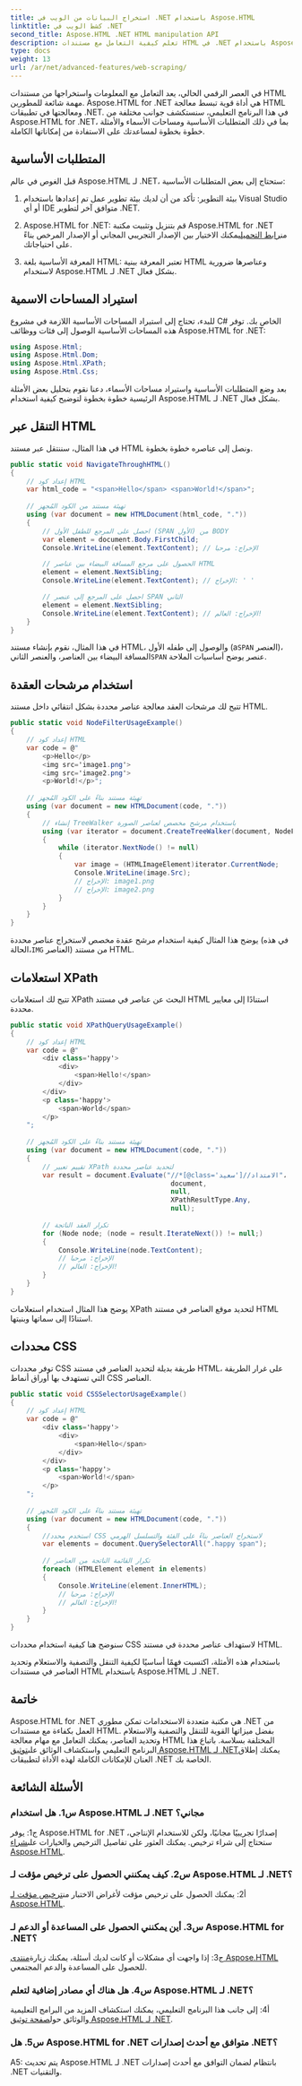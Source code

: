```yaml
---
title: استخراج البيانات من الويب في .NET باستخدام Aspose.HTML
linktitle: كشط الويب في .NET
second_title: Aspose.HTML .NET HTML manipulation API
description: تعلم كيفية التعامل مع مستندات HTML في .NET باستخدام Aspose.HTML. يمكنك التنقل بين العناصر وتصفيتها والاستعلام عنها وتحديدها بفعالية لتحسين تطوير الويب.
type: docs
weight: 13
url: /ar/net/advanced-features/web-scraping/
---
```


في العصر الرقمي الحالي، يعد التعامل مع المعلومات واستخراجها من مستندات HTML مهمة شائعة للمطورين. Aspose.HTML for .NET هي أداة قوية تبسط معالجة HTML ومعالجتها في تطبيقات .NET. في هذا البرنامج التعليمي، سنستكشف جوانب مختلفة من Aspose.HTML for .NET، بما في ذلك المتطلبات الأساسية ومساحات الأسماء والأمثلة خطوة بخطوة لمساعدتك على الاستفادة من إمكاناتها الكاملة.

## المتطلبات الأساسية

قبل الغوص في عالم Aspose.HTML لـ .NET، ستحتاج إلى بعض المتطلبات الأساسية:

1. بيئة التطوير: تأكد من أن لديك بيئة تطوير عمل تم إعدادها باستخدام Visual Studio أو أي IDE متوافق آخر لتطوير .NET.

2.  Aspose.HTML for .NET: قم بتنزيل وتثبيت مكتبة Aspose.HTML for .NET من[رابط التحميل](https://releases.aspose.com/html/net/)يمكنك الاختيار بين الإصدار التجريبي المجاني أو الإصدار المرخص بناءً على احتياجاتك.

3. المعرفة الأساسية بلغة HTML: تعتبر المعرفة ببنية HTML وعناصرها ضرورية لاستخدام Aspose.HTML لـ .NET بشكل فعال.

## استيراد المساحات الاسمية

للبدء، تحتاج إلى استيراد المساحات الأساسية اللازمة في مشروع C# الخاص بك. توفر هذه المساحات الأساسية الوصول إلى فئات ووظائف Aspose.HTML for .NET:

```csharp
using Aspose.Html;
using Aspose.Html.Dom;
using Aspose.Html.XPath;
using Aspose.Html.Css;
```

بعد وضع المتطلبات الأساسية واستيراد مساحات الأسماء، دعنا نقوم بتحليل بعض الأمثلة الرئيسية خطوة بخطوة لتوضيح كيفية استخدام Aspose.HTML لـ .NET بشكل فعال.

## التنقل عبر HTML

في هذا المثال، سننتقل عبر مستند HTML ونصل إلى عناصره خطوة بخطوة.

```csharp
public static void NavigateThroughHTML()
{
    // إعداد كود HTML
    var html_code = "<span>Hello</span> <span>World!</span>";
    
    // تهيئة مستند من الكود المُجهز
    using (var document = new HTMLDocument(html_code, "."))
    {
        // احصل على المرجع للطفل الأول (SPAN الأول) من BODY
        var element = document.Body.FirstChild;
        Console.WriteLine(element.TextContent); // الإخراج: مرحبا

        // الحصول على مرجع المسافة البيضاء بين عناصر HTML
        element = element.NextSibling;
        Console.WriteLine(element.TextContent); // الإخراج: ' '

        // احصل على المرجع إلى عنصر SPAN الثاني
        element = element.NextSibling;
        Console.WriteLine(element.TextContent); // الإخراج: العالم!
    }
}
```

 في هذا المثال، نقوم بإنشاء مستند HTML، والوصول إلى طفله الأول (a`SPAN` العنصر)، المسافة البيضاء بين العناصر، والعنصر الثاني`SPAN` عنصر يوضح أساسيات الملاحة.

## استخدام مرشحات العقدة

تتيح لك مرشحات العقد معالجة عناصر محددة بشكل انتقائي داخل مستند HTML.

```csharp
public static void NodeFilterUsageExample()
{
    // إعداد كود HTML
    var code = @"
        <p>Hello</p>
        <img src='image1.png'>
        <img src='image2.png'>
        <p>World!</p>";
    
    // تهيئة مستند بناءً على الكود المُجهز
    using (var document = new HTMLDocument(code, "."))
    {
        // إنشاء TreeWalker باستخدام مرشح مخصص لعناصر الصورة
        using (var iterator = document.CreateTreeWalker(document, NodeFilter.SHOW_ALL, new OnlyImageFilter()))
        {
            while (iterator.NextNode() != null)
            {
                var image = (HTMLImageElement)iterator.CurrentNode;
                Console.WriteLine(image.Src);
                // الإخراج: image1.png
                // الإخراج: image2.png
            }
        }
    }
}
```

 يوضح هذا المثال كيفية استخدام مرشح عقدة مخصص لاستخراج عناصر محددة (في هذه الحالة،`IMG` العناصر) من مستند HTML.

## استعلامات XPath

تتيح لك استعلامات XPath البحث عن عناصر في مستند HTML استنادًا إلى معايير محددة.

```csharp
public static void XPathQueryUsageExample()
{
    // إعداد كود HTML
    var code = @"
        <div class='happy'>
            <div>
                <span>Hello!</span>
            </div>
        </div>
        <p class='happy'>
            <span>World</span>
        </p>
    ";
    
    // تهيئة مستند بناءً على الكود المُجهز
    using (var document = new HTMLDocument(code, "."))
    {
        // تقييم تعبير XPath لتحديد عناصر محددة
        var result = document.Evaluate("//*[@class='سعيد']//الامتداد"،
                                        document,
                                        null,
                                        XPathResultType.Any,
                                        null);
        
        // تكرار العقد الناتجة
        for (Node node; (node = result.IterateNext()) != null;)
        {
            Console.WriteLine(node.TextContent);
            // الإخراج: مرحبا
            // الإخراج: العالم!
        }
    }
}
```

يوضح هذا المثال استخدام استعلامات XPath لتحديد موقع العناصر في مستند HTML استنادًا إلى سماتها وبنيتها.

## محددات CSS

توفر محددات CSS طريقة بديلة لتحديد العناصر في مستند HTML، على غرار الطريقة التي تستهدف بها أوراق أنماط CSS العناصر.

```csharp
public static void CSSSelectorUsageExample()
{
    // إعداد كود HTML
    var code = @"
        <div class='happy'>
            <div>
                <span>Hello</span>
            </div>
        </div>
        <p class='happy'>
            <span>World!</span>
        </p>
    ";
    
    // تهيئة مستند بناءً على الكود المُجهز
    using (var document = new HTMLDocument(code, "."))
    {
        //استخدم محدد CSS لاستخراج العناصر بناءً على الفئة والتسلسل الهرمي
        var elements = document.QuerySelectorAll(".happy span");
        
        // تكرار القائمة الناتجة من العناصر
        foreach (HTMLElement element in elements)
        {
            Console.WriteLine(element.InnerHTML);
            // الإخراج: مرحبا
            // الإخراج: العالم!
        }
    }
}
```

سنوضح هنا كيفية استخدام محددات CSS لاستهداف عناصر محددة في مستند HTML.

باستخدام هذه الأمثلة، اكتسبت فهمًا أساسيًا لكيفية التنقل والتصفية والاستعلام وتحديد العناصر في مستندات HTML باستخدام Aspose.HTML لـ .NET.

## خاتمة

 Aspose.HTML for .NET هي مكتبة متعددة الاستخدامات تمكن مطوري .NET من العمل بكفاءة مع مستندات HTML. بفضل ميزاتها القوية للتنقل والتصفية والاستعلام وتحديد العناصر، يمكنك التعامل مع مهام معالجة HTML المختلفة بسلاسة. باتباع هذا البرنامج التعليمي واستكشاف الوثائق على[توثيق Aspose.HTML لـ .NET](https://reference.aspose.com/html/net/)يمكنك إطلاق العنان للإمكانات الكاملة لهذه الأداة لتطبيقات .NET الخاصة بك.

## الأسئلة الشائعة

### س1. هل استخدام Aspose.HTML لـ .NET مجاني؟

ج1: يوفر Aspose.HTML for .NET إصدارًا تجريبيًا مجانيًا، ولكن للاستخدام الإنتاجي، ستحتاج إلى شراء ترخيص. يمكنك العثور على تفاصيل الترخيص والخيارات على[شراء Aspose.HTML](https://purchase.aspose.com/buy).

### س2. كيف يمكنني الحصول على ترخيص مؤقت لـ Aspose.HTML لـ .NET؟

 أ2: يمكنك الحصول على ترخيص مؤقت لأغراض الاختبار من[ترخيص مؤقت لـ Aspose.HTML](https://purchase.aspose.com/temporary-license/).

### س3. أين يمكنني الحصول على المساعدة أو الدعم لـ Aspose.HTML for .NET؟

 ج3: إذا واجهت أي مشكلات أو كانت لديك أسئلة، يمكنك زيارة[منتدى Aspose.HTML](https://forum.aspose.com/) للحصول على المساعدة والدعم المجتمعي.

### س4. هل هناك أي مصادر إضافية لتعلم Aspose.HTML لـ .NET؟

 أ4: إلى جانب هذا البرنامج التعليمي، يمكنك استكشاف المزيد من البرامج التعليمية والوثائق حول[صفحة توثيق Aspose.HTML لـ .NET](https://reference.aspose.com/html/net/).

### س5. هل Aspose.HTML for .NET متوافق مع أحدث إصدارات .NET؟

A5: يتم تحديث Aspose.HTML لـ .NET بانتظام لضمان التوافق مع أحدث إصدارات .NET والتقنيات.